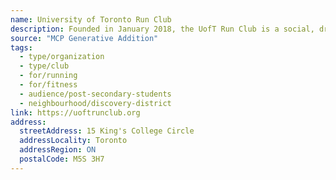 ```yaml
---
name: University of Toronto Run Club
description: Founded in January 2018, the UofT Run Club is a social, drop-in, all paces welcome run group affiliated with the University of Toronto.  Runners of all abilities are able to join. We aim to create a space where community members can exercise, explore Toronto, and form meaningful connections with like-minded individuals. No one left behind.
source: "MCP Generative Addition"
tags:
  - type/organization
  - type/club
  - for/running
  - for/fitness
  - audience/post-secondary-students
  - neighbourhood/discovery-district
link: https://uoftrunclub.org
address:
  streetAddress: 15 King's College Circle
  addressLocality: Toronto
  addressRegion: ON
  postalCode: M5S 3H7
---
```

